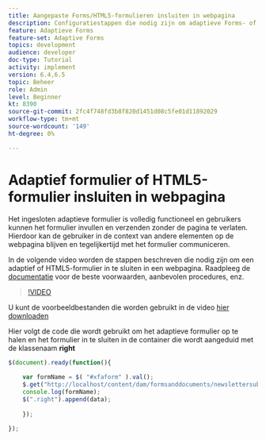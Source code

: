 ```yaml
---
title: Aangepaste Forms/HTML5-formulieren insluiten in webpagina
description: Configuratiestappen die nodig zijn om adaptieve Forms- of HTML5-formulieren in te sluiten in een niet-AEM webpagina.
feature: Adaptieve Forms
feature-set: Adaptive Forms
topics: development
audience: developer
doc-type: Tutorial
activity: implement
version: 6.4,6.5
topic: Beheer
role: Admin
level: Beginner
kt: 8390
source-git-commit: 2fc4f748fd3b8f820d1451d08c5fe01d11892029
workflow-type: tm+mt
source-wordcount: '149'
ht-degree: 0%

---
```



# Adaptief formulier of HTML5-formulier insluiten in webpagina

Het ingesloten adaptieve formulier is volledig functioneel en gebruikers kunnen het formulier invullen en verzenden zonder de pagina te verlaten. Hierdoor kan de gebruiker in de context van andere elementen op de webpagina blijven en tegelijkertijd met het formulier communiceren.

In de volgende video worden de stappen beschreven die nodig zijn om een adaptief of HTML5-formulier in te sluiten in een webpagina.
Raadpleeg de [documentatie](https://experienceleague.adobe.com/docs/experience-manager-64/forms/adaptive-forms-basic-authoring/embed-adaptive-form-external-web-page.html?lang=en) voor de beste voorwaarden, aanbevolen procedures, enz.
>[!VIDEO](https://video.tv.adobe.com/v/335893?quality=9&learn=on)

U kunt de voorbeeldbestanden die worden gebruikt in de video [hier downloaden](assets/embedding-af-web-page.zip)

Hier volgt de code die wordt gebruikt om het adaptieve formulier op te halen en het formulier in te sluiten in de container die wordt aangeduid met de klassenaam **right**

```javascript
$(document).ready(function(){
  
	var formName = $( "#xfaform" ).val();
    $.get("http://localhost/content/dam/formsanddocuments/newslettersubscription/jcr:content?wcmmode=disabled", function(data, status){
	console.log(formName);
	$(".right").append(data);
      
    });
  
});
```














